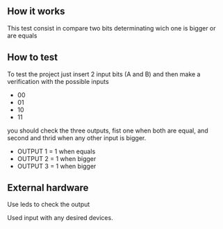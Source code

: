 <!---

This file is used to generate your project datasheet. Please fill in the information below and delete any unused
sections.

You can also include images in this folder and reference them in the markdown. Each image must be less than
512 kb in size, and the combined size of all images must be less than 1 MB.
-->

## How it works

This test consist in compare two bits determinating wich one is bigger or are equals

## How to test

To test the project just insert 2 input bits (A and B) and then make a verification with the possible inputs

- 00
- 01
- 10
- 11

you should check the three outputs, fist one when both are equal, and second and thrid when any other input is bigger.

- OUTPUT 1 = 1 when equals
- OUTPUT 2 = 1 when bigger
- OUTPUT 3 = 1 when bigger

## External hardware

Use leds to check the output

Used input with any desired devices.
